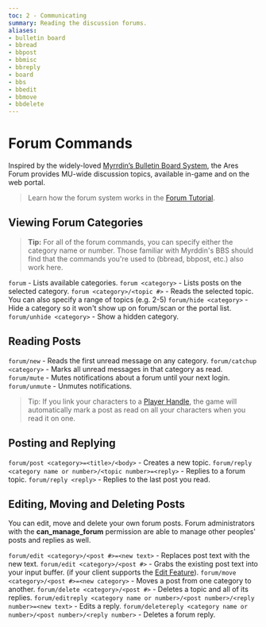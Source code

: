 ```yaml
---
toc: 2 - Communicating
summary: Reading the discussion forums.
aliases:
- bulletin board
- bbread
- bbpost
- bbmisc
- bbreply
- board
- bbs
- bbedit
- bbmove
- bbdelete
---
```

# Forum Commands

Inspired by the widely-loved [Myrrdin’s Bulletin Board System](http://www.firstmagic.com/~merlin/mushcode/mc.bb.html), the Ares Forum provides MU-wide discussion topics, available in-game and on the web portal.

> Learn how the forum system works in the [Forum Tutorial](/help/forum_tutorial).

## Viewing Forum Categories

> **Tip:** For all of the forum commands, you can specify either the category name or number.  Those familiar with Myrddin's BBS should find that the commands you're used to (bbread, bbpost, etc.) also work here.

`forum` - Lists available categories.
`forum <category>` - Lists posts on the selected category.
`forum <category>/<topic #>` - Reads the selected topic.   You can also specify a range of topics (e.g. 2-5)
`forum/hide <category>` - Hide a category so it won't show up on forum/scan or the portal list.
`forum/unhide <category>` - Show a hidden category.

## Reading Posts

`forum/new` - Reads the first unread message on any category.
`forum/catchup <category>` - Marks all unread messages in that category as read.
`forum/mute` - Mutes notifications about a forum until your next login.
`forum/unmute` - Unmutes notifications.

> Tip:  If you link your characters to a [Player Handle](/help/handles), the game will automatically mark a post as read on all your characters when you read it on one.

## Posting and Replying

`forum/post <category>=<title>/<body>` - Creates a new topic.
`forum/reply <category name or number>/<topic number>=<reply>` - Replies to a forum topic.
`forum/reply <reply>` - Replies to the last post you read.
  
## Editing, Moving and Deleting Posts

You can edit, move and delete your own forum posts.  Forum administrators with the **can\_manage\_forum** permission are able to manage other peoples' posts and replies as well.

`forum/edit <category>/<post #>=<new text>` - Replaces post text with the new text.
`forum/edit <category>/<post #>` - Grabs the existing post text into your input buffer. (if your client supports the [Edit Feature](/help/edit)).
`forum/move <category>/<post #>=<new category>` - Moves a post from one category to another.
`forum/delete <category>/<post #>` - Deletes a topic and all of its replies.
`forum/editreply <category name or number>/<post number>/<reply number>=<new text>` - Edits a reply.
`forum/deletereply <category name or number>/<post number>/<reply number>` - Deletes a forum reply.